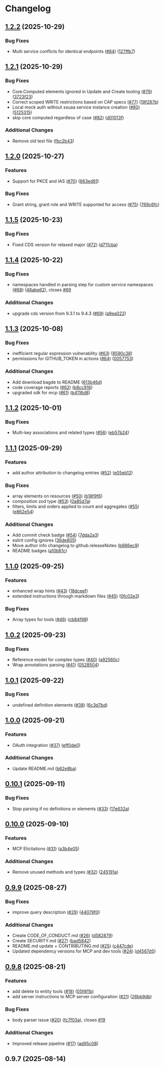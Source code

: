 # Changelog

## [1.2.2](https://github.com/gavdilabs/cap-mcp-plugin/compare/1.2.1...1.2.2) (2025-10-29)

### Bug Fixes

* Multi service conflicts for identical endpoints ([#84](https://github.com/gavdilabs/cap-mcp-plugin/issues/84)) ([127ffb7](https://github.com/gavdilabs/cap-mcp-plugin/commit/127ffb74fe1146188ac132885a2bf9f07299376b))

## [1.2.1](https://github.com/gavdilabs/cap-mcp-plugin/compare/1.2.0...1.2.1) (2025-10-29)

### Bug Fixes

* Core.Computed elements ignored in Update and Create tooling ([#79](https://github.com/gavdilabs/cap-mcp-plugin/issues/79)) ([3723f23](https://github.com/gavdilabs/cap-mcp-plugin/commit/3723f23c6f4e41f03a70b075296494dbbc89ac94))
* Correct scoped WRITE restrictions based on CAP specs ([#77](https://github.com/gavdilabs/cap-mcp-plugin/issues/77)) ([19f287b](https://github.com/gavdilabs/cap-mcp-plugin/commit/19f287b8b79d5e5b80c33c8ed42dd47b045518b7))
* Local mock auth without xsuaa service instance creation ([#80](https://github.com/gavdilabs/cap-mcp-plugin/issues/80)) ([5125315](https://github.com/gavdilabs/cap-mcp-plugin/commit/5125315be908ea77d2e744520153429687b2787b))
* skip core computed regardless of case ([#82](https://github.com/gavdilabs/cap-mcp-plugin/issues/82)) ([d01013f](https://github.com/gavdilabs/cap-mcp-plugin/commit/d01013f4053c3a33963010d22e108c503b277ca9))

### Additional Changes

* Remove old test file ([fbc2b43](https://github.com/gavdilabs/cap-mcp-plugin/commit/fbc2b43f586fc55b9ab8223ab61590fa8217270d))

## [1.2.0](https://github.com/gavdilabs/cap-mcp-plugin/compare/1.1.5...1.2.0) (2025-10-27)

### Features

* Support for PKCE and IAS ([#70](https://github.com/gavdilabs/cap-mcp-plugin/issues/70)) ([663ed91](https://github.com/gavdilabs/cap-mcp-plugin/commit/663ed91e0196fb008e7ee5866ada5866295448d7))

### Bug Fixes

* Grant string, grant role and WRITE supported for access ([#75](https://github.com/gavdilabs/cap-mcp-plugin/issues/75)) ([769c6fc](https://github.com/gavdilabs/cap-mcp-plugin/commit/769c6fc7625c53f661f9259a029b456e2fe3cc18))

## [1.1.5](https://github.com/gavdilabs/cap-mcp-plugin/compare/1.1.4...1.1.5) (2025-10-23)

### Bug Fixes

* Fixed CDS version for relaxed major ([#72](https://github.com/gavdilabs/cap-mcp-plugin/issues/72)) ([d711cba](https://github.com/gavdilabs/cap-mcp-plugin/commit/d711cba025ae2eb02f7691654cae23194a2e0025))

## [1.1.4](https://github.com/gavdilabs/cap-mcp-plugin/compare/1.1.3...1.1.4) (2025-10-22)

### Bug Fixes

* namespaces handled in parsing step for custom service namespaces ([#68](https://github.com/gavdilabs/cap-mcp-plugin/issues/68)) ([48abe62](https://github.com/gavdilabs/cap-mcp-plugin/commit/48abe62e0cdf2915badafe8d859d756a8410b32d)), closes [#69](https://github.com/gavdilabs/cap-mcp-plugin/issues/69)

### Additional Changes

* upgrade cds version from 9.3.1 to 9.4.3 ([#69](https://github.com/gavdilabs/cap-mcp-plugin/issues/69)) ([a9ea022](https://github.com/gavdilabs/cap-mcp-plugin/commit/a9ea022a0459ea61b2aeeefdf1fa8ba56b1135a5))

## [1.1.3](https://github.com/gavdilabs/cap-mcp-plugin/compare/1.1.2...1.1.3) (2025-10-08)

### Bug Fixes

* inefficient regular expression vulnerability ([#63](https://github.com/gavdilabs/cap-mcp-plugin/issues/63)) ([8590c38](https://github.com/gavdilabs/cap-mcp-plugin/commit/8590c386a3f47130b74899390b4267c53ee3360a))
* permissions for GITHUB_TOKEN in actions ([#64](https://github.com/gavdilabs/cap-mcp-plugin/issues/64)) ([0057753](https://github.com/gavdilabs/cap-mcp-plugin/commit/00577531479661824846599123245019e4f522cf))

### Additional Changes

* Add download bagde to README ([613b46d](https://github.com/gavdilabs/cap-mcp-plugin/commit/613b46de0baade5ef09c4eeddc383a927d63343e))
* code coverage reports ([#62](https://github.com/gavdilabs/cap-mcp-plugin/issues/62)) ([b8cc916](https://github.com/gavdilabs/cap-mcp-plugin/commit/b8cc916354dbabfda74af2b4de3d5911cf19a983))
* upgraded sdk for mcp ([#61](https://github.com/gavdilabs/cap-mcp-plugin/issues/61)) ([b4116d8](https://github.com/gavdilabs/cap-mcp-plugin/commit/b4116d84f7409f36348704892f9b0673a9fde9ae))

## [1.1.2](https://github.com/gavdilabs/cap-mcp-plugin/compare/1.1.1...1.1.2) (2025-10-01)

### Bug Fixes

* Multi-key associations and related types ([#56](https://github.com/gavdilabs/cap-mcp-plugin/issues/56)) ([eb57b24](https://github.com/gavdilabs/cap-mcp-plugin/commit/eb57b24c963605ec4e290a855bf4ef1524226524))

## [1.1.1](https://github.com/gavdilabs/cap-mcp-plugin/compare/1.1.0...1.1.1) (2025-09-29)

### Features

* add author attribution to changelog entries ([#52](https://github.com/gavdilabs/cap-mcp-plugin/issues/52)) ([e05eb12](https://github.com/gavdilabs/cap-mcp-plugin/commit/e05eb12a69c0c92f53995c6a950f3f9150b83785))

### Bug Fixes

* array elements on resources ([#50](https://github.com/gavdilabs/cap-mcp-plugin/issues/50)) ([b18f9f6](https://github.com/gavdilabs/cap-mcp-plugin/commit/b18f9f62aa7d753f5546edec8d288f1fb1401fee))
* composition zod type ([#53](https://github.com/gavdilabs/cap-mcp-plugin/issues/53)) ([0a85d7a](https://github.com/gavdilabs/cap-mcp-plugin/commit/0a85d7a10976462741eee0bd7bbc15e7118caae3))
* filters, limits and orders applied to count and aggregates ([#55](https://github.com/gavdilabs/cap-mcp-plugin/issues/55)) ([e862e54](https://github.com/gavdilabs/cap-mcp-plugin/commit/e862e5410887e80b92ae83a1e09e09c70874ac33))

### Additional Changes

* Add commit check badge ([#54](https://github.com/gavdilabs/cap-mcp-plugin/issues/54)) ([7dda2a3](https://github.com/gavdilabs/cap-mcp-plugin/commit/7dda2a3e5bc1d8dafbee512319f4c129a058e73f))
* eslint config ignores ([36de805](https://github.com/gavdilabs/cap-mcp-plugin/commit/36de80597257049552089212414e67fdbc30d931))
* Move author info changelog to github.releaseNotes ([b886ec9](https://github.com/gavdilabs/cap-mcp-plugin/commit/b886ec9e7554e8c0cefcfcbfb3af7f460cefad71))
* README badges ([a10b61c](https://github.com/gavdilabs/cap-mcp-plugin/commit/a10b61c8a34142ff826accebb0311737e669ec17))

## [1.1.0](https://github.com/gavdilabs/cap-mcp-plugin/compare/1.0.2...1.1.0) (2025-09-25)

### Features

* enhanced wrap hints ([#43](https://github.com/gavdilabs/cap-mcp-plugin/issues/43)) ([18dceef](https://github.com/gavdilabs/cap-mcp-plugin/commit/18dceef10b0565a4fe2f9f92c10111cc9c649c89))
* extended instructions through markdown files ([#45](https://github.com/gavdilabs/cap-mcp-plugin/issues/45)) ([0fc02e3](https://github.com/gavdilabs/cap-mcp-plugin/commit/0fc02e3d0cd8a3d17d04788be19fcbbce231aa0b))

### Bug Fixes

* Array types for tools ([#46](https://github.com/gavdilabs/cap-mcp-plugin/issues/46)) ([cb84f98](https://github.com/gavdilabs/cap-mcp-plugin/commit/cb84f98c934603320511fd2afdfaa5775a623a6d))

## [1.0.2](https://github.com/gavdilabs/cap-mcp-plugin/compare/1.0.1...1.0.2) (2025-09-23)

### Bug Fixes

* Reference model for complex types ([#40](https://github.com/gavdilabs/cap-mcp-plugin/issues/40)) ([a92560c](https://github.com/gavdilabs/cap-mcp-plugin/commit/a92560c6a6a2920e72f60785142b9715716b1c27))
* Wrap annotations parsing ([#41](https://github.com/gavdilabs/cap-mcp-plugin/issues/41)) ([0528504](https://github.com/gavdilabs/cap-mcp-plugin/commit/0528504ec41814168121f7831fe82c0bd4783b21))

## [1.0.1](https://github.com/gavdilabs/cap-mcp-plugin/compare/1.0.0...1.0.1) (2025-09-22)

### Bug Fixes

* undefined definition elements ([#38](https://github.com/gavdilabs/cap-mcp-plugin/issues/38)) ([6c3d7bd](https://github.com/gavdilabs/cap-mcp-plugin/commit/6c3d7bd2cc80435787ada529e0257fd8332b9532))

## [1.0.0](https://github.com/gavdilabs/cap-mcp-plugin/compare/0.10.1...1.0.0) (2025-09-21)

### Features

* OAuth integration ([#37](https://github.com/gavdilabs/cap-mcp-plugin/issues/37)) ([eff0de0](https://github.com/gavdilabs/cap-mcp-plugin/commit/eff0de095ab0b35c3feb32505d830509cb39cc9e))

### Additional Changes

* Update README.md ([b62e8ba](https://github.com/gavdilabs/cap-mcp-plugin/commit/b62e8ba1655e282b32ffbe634f23f68d21e9e11d))

## [0.10.1](https://github.com/gavdilabs/cap-mcp-plugin/compare/0.10.0...0.10.1) (2025-09-11)

### Bug Fixes

* Stop parsing if no definitions or elements ([#33](https://github.com/gavdilabs/cap-mcp-plugin/issues/33)) ([17e632a](https://github.com/gavdilabs/cap-mcp-plugin/commit/17e632a7826cb62b57f259d9aeddd4cb0522dec9))

## [0.10.0](https://github.com/gavdilabs/cap-mcp-plugin/compare/0.9.9...0.10.0) (2025-09-10)

### Features

* MCP Elicitations ([#31](https://github.com/gavdilabs/cap-mcp-plugin/issues/31)) ([a3b4e05](https://github.com/gavdilabs/cap-mcp-plugin/commit/a3b4e0575586eefc02a3312de231d4cc847a3b2b))

### Additional Changes

* Remove unused methods and types ([#32](https://github.com/gavdilabs/cap-mcp-plugin/issues/32)) ([245191a](https://github.com/gavdilabs/cap-mcp-plugin/commit/245191ad7c4dc7c46e8ba3fdad72a2d8e6a21e54))

## [0.9.9](https://github.com/gavdilabs/cap-mcp-plugin/compare/0.9.8...0.9.9) (2025-08-27)

### Bug Fixes

* improve query description ([#29](https://github.com/gavdilabs/cap-mcp-plugin/issues/29)) ([44079f0](https://github.com/gavdilabs/cap-mcp-plugin/commit/44079f041fa103741966821200519dc57258930b))

### Additional Changes

* Create CODE_OF_CONDUCT.md ([#26](https://github.com/gavdilabs/cap-mcp-plugin/issues/26)) ([d582879](https://github.com/gavdilabs/cap-mcp-plugin/commit/d5828792b0462d8f34b5ca50c0c70cecd435aff8))
* Create SECURITY.md ([#27](https://github.com/gavdilabs/cap-mcp-plugin/issues/27)) ([bad5842](https://github.com/gavdilabs/cap-mcp-plugin/commit/bad58427fb45521e4b7759e20c97e4f41e62ce7a))
* README.md update + CONTRIBUTING.md  ([#25](https://github.com/gavdilabs/cap-mcp-plugin/issues/25)) ([c447cde](https://github.com/gavdilabs/cap-mcp-plugin/commit/c447cde9aa73ead2b4fdf38da49c9bbb4f79efb7))
* Updated dependency versions for MCP and dev tools ([#24](https://github.com/gavdilabs/cap-mcp-plugin/issues/24)) ([d4567d5](https://github.com/gavdilabs/cap-mcp-plugin/commit/d4567d5bb15ef312760ce3acfacca4aef05d915c))

## [0.9.8](https://github.com/gavdilabs/cap-mcp-plugin/compare/0.9.7...0.9.8) (2025-08-21)

### Features

* add delete to entity tools ([#18](https://github.com/gavdilabs/cap-mcp-plugin/issues/18)) ([05f4f1b](https://github.com/gavdilabs/cap-mcp-plugin/commit/05f4f1b64b66f923eb7020924d056efe17ebaeb6))
* add server instructions to MCP server configuration ([#21](https://github.com/gavdilabs/cap-mcp-plugin/issues/21)) ([26bb9db](https://github.com/gavdilabs/cap-mcp-plugin/commit/26bb9db553f28cbe75fabc8d6baa7defbe6501f8))

### Bug Fixes

* body parser issue ([#20](https://github.com/gavdilabs/cap-mcp-plugin/issues/20)) ([fc7f03a](https://github.com/gavdilabs/cap-mcp-plugin/commit/fc7f03a5a9c7ccab0d553228ed432d10410912fc)), closes [#19](https://github.com/gavdilabs/cap-mcp-plugin/issues/19)

### Additional Changes

* Improved release pipeline ([#17](https://github.com/gavdilabs/cap-mcp-plugin/issues/17)) ([ad95c08](https://github.com/gavdilabs/cap-mcp-plugin/commit/ad95c08041aa8770fbbec0791a453e1436cb810c))

## 0.9.7 (2025-08-14)
